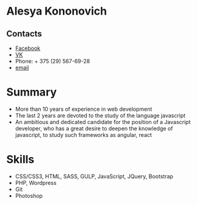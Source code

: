 # Alesya Kononovich
## Contacts
- [Facebook](https://www.facebook.com/alesya.kononovich)
- [VK](https://vk.com/alesya_kononovich)
- Phone: + 375 (29) 567-69-28
- [email](mailto:blumchen81@gmail.com)

# Summary
- More than 10 years of experience in web development
- The last 2 years are devoted to the study of the language javascript
- An ambitious and dedicated candidate for the position of a Javascript developer, who has a great desire to deepen the knowledge of javascript, to study such frameworks as angular, react

# Skills
- CSS/CSS3, HTML, SASS, GULP, JavaScript, JQuery, Bootstrap
- PHP, Wordpress
- Git
- Photoshop  
